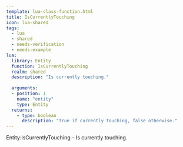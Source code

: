 ```yaml
---
template: lua-class-function.html
title: IsCurrentlyTouching
icon: lua-shared
tags:
  - lua
  - shared
  - needs-verification
  - needs-example
lua:
  library: Entity
  function: IsCurrentlyTouching
  realm: shared
  description: "Is currently touching."
  
  arguments:
  - position: 1
    name: "entity"
    type: Entity
  returns:
    - type: boolean
      description: "True if currently touching, false otherwise."
---
```


<div class="lua__search__keywords">
Entity:IsCurrentlyTouching &#x2013; Is currently touching.
</div>
